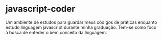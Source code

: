# javascript-coder

Um ambiente de estudos para guardar meus códigos de práticas enquanto estudo linguagem javascript durante minha graduação. Tem-se como foco à
busca de enteder o bem conceito da linguagem. 

